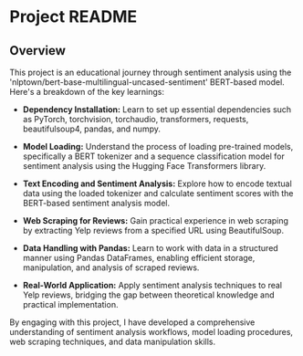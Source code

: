 # Project README

## Overview

This project is an educational journey through sentiment analysis using the 'nlptown/bert-base-multilingual-uncased-sentiment' BERT-based model. Here's a breakdown of the key learnings:

- **Dependency Installation:** Learn to set up essential dependencies such as PyTorch, torchvision, torchaudio, transformers, requests, beautifulsoup4, pandas, and numpy.

- **Model Loading:** Understand the process of loading pre-trained models, specifically a BERT tokenizer and a sequence classification model for sentiment analysis using the Hugging Face Transformers library.

- **Text Encoding and Sentiment Analysis:** Explore how to encode textual data using the loaded tokenizer and calculate sentiment scores with the BERT-based sentiment analysis model.

- **Web Scraping for Reviews:** Gain practical experience in web scraping by extracting Yelp reviews from a specified URL using BeautifulSoup.

- **Data Handling with Pandas:** Learn to work with data in a structured manner using Pandas DataFrames, enabling efficient storage, manipulation, and analysis of scraped reviews.

- **Real-World Application:** Apply sentiment analysis techniques to real Yelp reviews, bridging the gap between theoretical knowledge and practical implementation.

By engaging with this project, I have developed a comprehensive understanding of sentiment analysis workflows, model loading procedures, web scraping techniques, and data manipulation skills.
